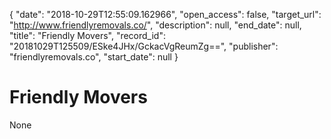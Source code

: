 {
  "date": "2018-10-29T12:55:09.162966", 
  "open_access": false, 
  "target_url": "http://www.friendlyremovals.co/", 
  "description": null, 
  "end_date": null, 
  "title": "Friendly Movers", 
  "record_id": "20181029T125509/ESke4JHx/GckacVgReumZg==", 
  "publisher": "friendlyremovals.co", 
  "start_date": null
}

# Friendly Movers

None